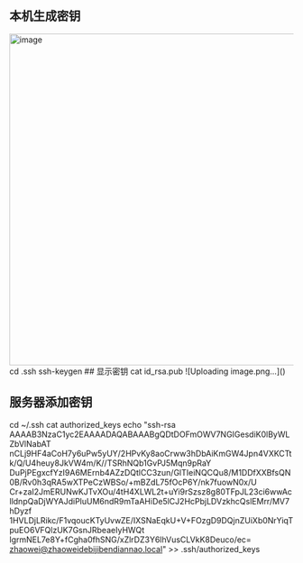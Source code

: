 ## 本机生成密钥
<img width="589" alt="image" src="https://github.com/zhaoweizhao/EdgeComputing/assets/151530559/03ae731b-6b36-4c2c-a586-225f31633229">  
cd .ssh
ssh-keygen
## 显示密钥
cat id_rsa.pub
![Uploading image.png…]()  


## 服务器添加密钥
cd ~/.ssh
cat authorized_keys
echo "ssh-rsa AAAAB3NzaC1yc2EAAAADAQABAAABgQDtDOFmOWV7NGIGesdiK0lByWLZbVlNabAT
nCLj9HF4aCoH7y6uPw5yUY/2HPvKy8aoCrww3hDbAiKmGW4Jpn4VXKCTtk/Q/U4heuy8JkVW4m/K//TSRhNQb1GvPJ5Mqn9pRaY
DuPjPEgxcfYzI9A6MErnb4AZzDQtlCC3zun/GlTIeiNQCQu8/M1DDfXXBfsQN0B/Rv0h3qRA5wXTPeCzWBSo/+mBZdL75fOcP6Y/nk7fuowN0x/U
Cr+zaI2JmERUNwKJTvXOu/4tH4XLWL2t+uYi9rSzsz8g80TFpJL23ci6wwAclldnpQaDjWYAJdiPluUM6ndR9mTaAHiDe5lCJ2HcPbjLDVzkhcQslEMrr/MV7hDyzf
1HVLDjLRikc/F1vqoucKTyUvwZE/IXSNaEqkU+V+FOzgD9DQjnZUiXb0NrYiqTpuEO6VFQlzUK7GsnJRbeaeIyHWQt
lgrmNEL7e8Y+fCgha0fhSNG/xZlrDZ3Y6lhVusCLVkK8Deuco/ec= zhaowei@zhaoweidebijibendiannao.local" >> .ssh/authorized_keys
